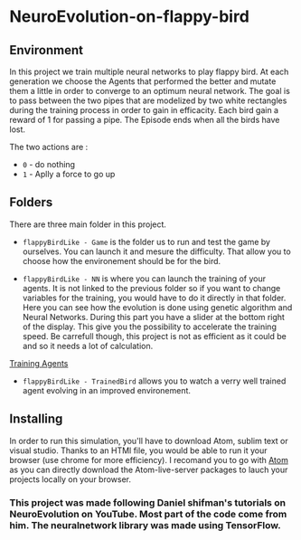 # NeuroEvolution-on-flappy-bird

## Environment

In this project we train multiple neural networks to play flappy bird. At each generation we choose the Agents that performed the better and mutate them a little in order to converge to an optimum neural network.
The goal is to pass between the two pipes that are modelized by two white rectangles during the training process in order to gain in efficacity. Each bird gain a reward of 1 for passing a pipe.
The Episode ends when all the birds have lost.

The two actions are : 
- `0` - do nothing
- `1` - Aplly a force to go up

## Folders

There are three main folder in this project.

- `flappyBirdLike - Game` is the folder us to run and test the game by ourselves. You can launch it and mesure the difficulty. That allow you to choose how the environement should be for the bird.

- `flappyBirdLike - NN` is where you can launch the training of your agents. It is not linked to the previous folder so if you want to change variables for the training, you would have to do it directly in that folder. Here you can see how the evolution is done using genetic algorithm and Neural Networks. During this part you have a slider at the bottom right of the display. This give you the possibility to accelerate the training speed. Be carrefull though, this project is not as efficient as it could be and so it needs a lot of calculation.

[Training Agents](ttps://github.com/GeraudMM/NeuroEvolution-on-flappy-bird/blob/master/Trained_Agent.png)

- `flappyBirdLike - TrainedBird` allows you to watch a verry well trained agent evolving in an improved environement.

## Installing

In order to run this simulation, you'll have to download Atom, sublim text or visual studio. Thanks to an HTMl file, you would be able to run it your browser (use chrome for more efficiency).
I recomand you to go with [Atom](https://atom.io/) as you can directly download the Atom-live-server packages to lauch your projects locally on your browser.


### This project was made following Daniel shifman's tutorials on NeuroEvolution on YouTube. Most part of the code come from him. The neuralnetwork library was made using TensorFlow.
